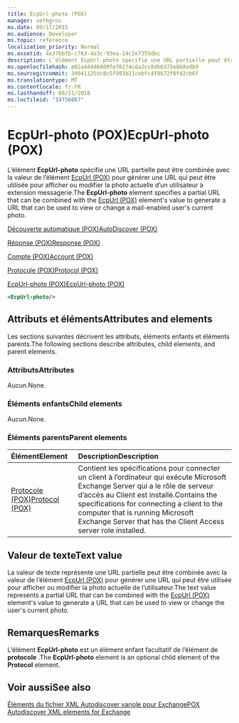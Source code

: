 ```yaml
---
title: EcpUrl-photo (POX)
manager: sethgros
ms.date: 09/17/2015
ms.audience: Developer
ms.topic: reference
localization_priority: Normal
ms.assetid: 4a37bbfb-c763-4a3c-93ea-14c2e7355dbc
description: L’élément EcpUrl-photo spécifie une URL partielle peut être combinée avec la valeur de l’élément EcpUrl (POX) pour générer une URL qui peut être utilisée pour afficher ou modifier la photo actuelle d’un utilisateur à extension messagerie.
ms.openlocfilehash: e02a444d6809fe70274cda2cc8db6375e868edb9
ms.sourcegitcommit: 34041125dc8c5f993b21cebfc4f8b72f0fd2cb6f
ms.translationtype: MT
ms.contentlocale: fr-FR
ms.lasthandoff: 06/11/2018
ms.locfileid: "19756067"
---
```

# <a name="ecpurl-photo-pox"></a><span data-ttu-id="e74b3-103">EcpUrl-photo (POX)</span><span class="sxs-lookup"><span data-stu-id="e74b3-103">EcpUrl-photo (POX)</span></span>

<span data-ttu-id="e74b3-104">L’élément **EcpUrl-photo** spécifie une URL partielle peut être combinée avec la valeur de l’élément [EcpUrl (POX)](ecpurl-pox.md) pour générer une URL qui peut être utilisée pour afficher ou modifier la photo actuelle d’un utilisateur à extension messagerie.</span><span class="sxs-lookup"><span data-stu-id="e74b3-104">The **EcpUrl-photo** element specifies a partial URL that can be combined with the [EcpUrl (POX)](ecpurl-pox.md) element's value to generate a URL that can be used to view or change a mail-enabled user's current photo.</span></span> 
  
[<span data-ttu-id="e74b3-105">Découverte automatique (POX)</span><span class="sxs-lookup"><span data-stu-id="e74b3-105">AutoDiscover (POX)</span></span>](autodiscover-pox.md)
  
[<span data-ttu-id="e74b3-106">Réponse (POX)</span><span class="sxs-lookup"><span data-stu-id="e74b3-106">Response (POX)</span></span>](response-pox.md)
  
[<span data-ttu-id="e74b3-107">Compte (POX)</span><span class="sxs-lookup"><span data-stu-id="e74b3-107">Account (POX)</span></span>](account-pox.md)
  
[<span data-ttu-id="e74b3-108">Protocole (POX)</span><span class="sxs-lookup"><span data-stu-id="e74b3-108">Protocol (POX)</span></span>](protocol-pox.md)
  
[<span data-ttu-id="e74b3-109">EcpUrl-photo (POX)</span><span class="sxs-lookup"><span data-stu-id="e74b3-109">EcpUrl-photo (POX)</span></span>](ecpurl-photo-pox.md)
  
```XML
<EcpUrl-photo/>
```

## <a name="attributes-and-elements"></a><span data-ttu-id="e74b3-110">Attributs et éléments</span><span class="sxs-lookup"><span data-stu-id="e74b3-110">Attributes and elements</span></span>

<span data-ttu-id="e74b3-111">Les sections suivantes décrivent les attributs, éléments enfants et éléments parents.</span><span class="sxs-lookup"><span data-stu-id="e74b3-111">The following sections describe attributes, child elements, and parent elements.</span></span>
  
### <a name="attributes"></a><span data-ttu-id="e74b3-112">Attributs</span><span class="sxs-lookup"><span data-stu-id="e74b3-112">Attributes</span></span>

<span data-ttu-id="e74b3-113">Aucun.</span><span class="sxs-lookup"><span data-stu-id="e74b3-113">None.</span></span>
  
### <a name="child-elements"></a><span data-ttu-id="e74b3-114">Éléments enfants</span><span class="sxs-lookup"><span data-stu-id="e74b3-114">Child elements</span></span>

<span data-ttu-id="e74b3-115">Aucun.</span><span class="sxs-lookup"><span data-stu-id="e74b3-115">None.</span></span>
  
### <a name="parent-elements"></a><span data-ttu-id="e74b3-116">Éléments parents</span><span class="sxs-lookup"><span data-stu-id="e74b3-116">Parent elements</span></span>

|<span data-ttu-id="e74b3-117">**Élément**</span><span class="sxs-lookup"><span data-stu-id="e74b3-117">**Element**</span></span>|<span data-ttu-id="e74b3-118">**Description**</span><span class="sxs-lookup"><span data-stu-id="e74b3-118">**Description**</span></span>|
|:-----|:-----|
|[<span data-ttu-id="e74b3-119">Protocole (POX)</span><span class="sxs-lookup"><span data-stu-id="e74b3-119">Protocol (POX)</span></span>](protocol-pox.md) <br/> |<span data-ttu-id="e74b3-120">Contient les spécifications pour connecter un client à l’ordinateur qui exécute Microsoft Exchange Server qui a le rôle de serveur d’accès au Client est installé.</span><span class="sxs-lookup"><span data-stu-id="e74b3-120">Contains the specifications for connecting a client to the computer that is running Microsoft Exchange Server that has the Client Access server role installed.</span></span>  <br/> |
   
## <a name="text-value"></a><span data-ttu-id="e74b3-121">Valeur de texte</span><span class="sxs-lookup"><span data-stu-id="e74b3-121">Text value</span></span>

<span data-ttu-id="e74b3-122">La valeur de texte représente une URL partielle peut être combinée avec la valeur de l’élément [EcpUrl (POX)](ecpurl-pox.md) pour générer une URL qui peut être utilisée pour afficher ou modifier la photo actuelle de l’utilisateur.</span><span class="sxs-lookup"><span data-stu-id="e74b3-122">The text value represents a partial URL that can be combined with the [EcpUrl (POX)](ecpurl-pox.md) element's value to generate a URL that can be used to view or change the user's current photo.</span></span> 
  
## <a name="remarks"></a><span data-ttu-id="e74b3-123">Remarques</span><span class="sxs-lookup"><span data-stu-id="e74b3-123">Remarks</span></span>

<span data-ttu-id="e74b3-124">L’élément **EcpUrl-photo** est un élément enfant facultatif de l’élément de **protocole** .</span><span class="sxs-lookup"><span data-stu-id="e74b3-124">The **EcpUrl-photo** element is an optional child element of the **Protocol** element.</span></span> 
  
## <a name="see-also"></a><span data-ttu-id="e74b3-125">Voir aussi</span><span class="sxs-lookup"><span data-stu-id="e74b3-125">See also</span></span>



[<span data-ttu-id="e74b3-126">Éléments du fichier XML Autodiscover variole pour Exchange</span><span class="sxs-lookup"><span data-stu-id="e74b3-126">POX Autodiscover XML elements for Exchange</span></span>](pox-autodiscover-xml-elements-for-exchange.md)

